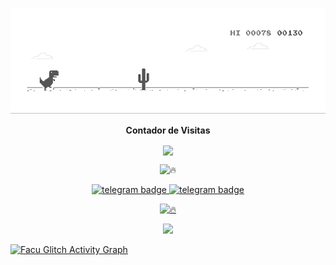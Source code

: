 ![RUN](https://raw.githubusercontent.com/fermani10/fermani10/main/dino.gif)
<br><p align="center"><b>Contador de Visitas</b></p>  
<p align="center"><img align="center" src="https://profile-counter.glitch.me/{Fermani10}/count.svg"/></p> 

<div align="center">

![🔥](https://github-readme-stats.vercel.app/api/top-langs/?username=Fermani10&theme=github_dark&custom_title=ــــــــــــــــــہہـ٨ـہہـ٨ـﮩـــ&layout=compact&hide_border=false)  

</div>

<p align="center">
   <a href="https://telegram.dog/FacuGlitch"><img src="https://img.shields.io/badge/Facu Glitch-30302f?style=flat&logo=telegram" alt="telegram badge"/>
   <a href="https://telegram.dog/botnovedades"><img src="https://img.shields.io/badge/Novedades Bots-30302f?style=flat&logo=telegram" alt="telegram badge"/>
</p>

<div align="center">

![🔥](https://github-readme-stats.vercel.app/api?username=Fermani10&show=prs&count_private=true&custom_title=ــــــــــــــــــہہـ٨ـہہـ٨ـﮩـــ&show_icons=true&include_all_commits=true&title_color=fff&icon_color=79ff97&text_color=9f9f9f&bg_color=151515&hide_border=true)

</div>

<p align="center">
<a href="https://github.com/fermani10">
<img src="https://github-readme-streak-stats.herokuapp.com/?user=fermani10#version3"/>
</a>
</p>

<a href="https://github.com/Fermani10"><img alt="Facu Glitch Activity Graph" src="https://activity-graph.herokuapp.com/graph?username=fermani10&bg_color=1F222E&color=F8D866&line=F85D7F&point=FFFFFF&hide_border=true" /></a>

